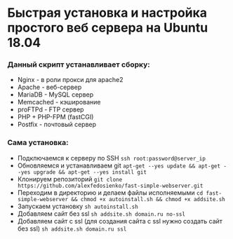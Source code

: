 # Быстрая установка и настройка простого веб сервера на Ubuntu 18.04

### Данный скрипт устанавливает сборку:
- Nginx - в роли прокси для apache2
- Apache - веб-сервер
- MariaDB - MySQL сервер
- Memcached - кэширование
- proFTPd - FTP сервер
- PHP + PHP-FPM (fastCGI)
- Postfix - почтовый сервер

### Сама установка:

* Подключаемся к серверу по SSH
```ssh root:password@server_ip```
* Обновляемся и устанавливаем git
```apt-get --yes update && apt-get --yes upgrade && apt-get --yes install git```
* Клонируем репозиторий
```git clone https://github.com/alexfedosienko/fast-simple-webserver.git```
* Переходим в директорию и делаем файлы исполняемыми
```cd fast-simple-webserver && chmod +x autoinstall.sh && chmod +x addsite.sh```
* Запускаем установку
```sh autoinstall.sh```
* Добавляем сайт без ssl
```sh addsite.sh domain.ru no-ssl```
* Добавляем сайт с ssl (для создания сайта с ssl нужно создать сайт без ssl)
```sh addsite.sh domain.ru ssl```